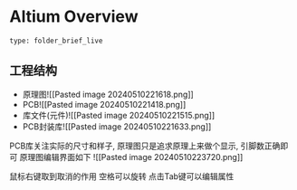 # Altium Overview
 
```ccard
type: folder_brief_live
```
 
## 工程结构
- 原理图![[Pasted image 20240510221618.png]]
- PCB![[Pasted image 20240510221418.png]]
- 库文件(元件)![[Pasted image 20240510221515.png]]
- PCB封装库![[Pasted image 20240510221633.png]]


PCB库关注实际的尺寸和样子, 原理图只是追求原理上来做个显示, 引脚数正确即可
原理图编辑界面如下
![[Pasted image 20240510223720.png]]

鼠标右键取到取消的作用
空格可以旋转
点击Tab键可以编辑属性
